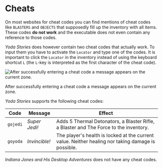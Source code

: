 Cheats
======

On most websites for cheat codes you can find mentions of cheat codes like `BLASTERS` and `OBJECTS` that supposedly fill up the inventory with all items. These codes **do not work** and the executable does not even contain any reference to those codes.

*Yoda Stories* does however contain two cheat codes that actually work. To input them you have to activate the `Locator` and type one of the codes. It is important to click the `Locator` in the inventory instead of using the keyboard shortcut `L` (the `L`-key is interpreted as the first character of the cheat code).

![After successfully entering a cheat code a message appears on the current zone.](../images/gojedi.png)

After successfully entering a cheat code a message appears on the current zone.

*Yoda Stories* supports the following cheat codes:

| Code     | Message       | Effect                                                                                             |
|----------|---------------|----------------------------------------------------------------------------------------------------|
| `gojedi` | *Super Jedi!* | Adds 5 Thermal Detonators, a Blaster Rifle, a Blaster and The Force to the inventory.              |
| `goyoda` | *Invincible!* | The player's health is locked at the current value. Neither healing nor taking damage is possible. |

*Indiana Jones and His Desktop Adventures* does not have any cheat codes.
